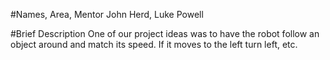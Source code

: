 #Names, Area, Mentor
John Herd, Luke Powell

#Brief Description
One of our project ideas was to have the robot follow an object around and match its speed. If it moves to the left turn left, etc.
